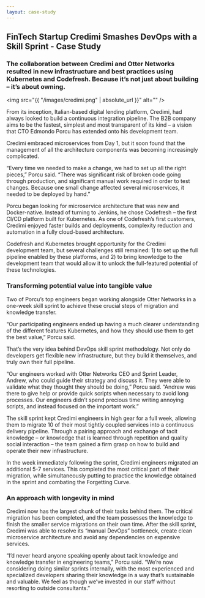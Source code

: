 ```yaml
---
layout: case-study
---
```


## FinTech Startup Credimi Smashes DevOps with a Skill Sprint - Case Study

### The collaboration between Credimi and Otter Networks resulted in new infrastructure and best practices using Kubernetes and Codefresh. Because it’s not just about building – it’s about owning.

<span class="image right"><img src="{{ "/images/credimi.png" | absolute_url }}" alt="" /></span>

From its inception, Italian-based digital lending platform, Credimi, had always looked to build a continuous integration pipeline. The B2B company aims to be the fastest, simplest and most transparent of its kind – a vision that CTO Edmondo Porcu has extended onto his development team.

Credimi embraced microservices from Day 1, but it soon found that the management of all the architecture components was becoming increasingly complicated.

“Every time we needed to make a change, we had to set up all the right pieces,” Porcu said. “There was significant risk of broken code going through production, and significant manual work required in order to test changes. Because one small change affected several microservices, it needed to be deployed by hand.”

Porcu began looking for microservice architecture that was new and Docker-native. Instead of turning to Jenkins, he chose Codefresh – the first CI/CD platform built for Kubernetes. As one of Codefresh’s first customers, Credimi enjoyed faster builds and deployments, complexity reduction and automation in a fully cloud-based architecture.

Codefresh and Kubernetes brought opportunity for the Credimi development team, but several challenges still remained: 1) to set up the full pipeline enabled by these platforms, and 2) to bring knowledge to the development team that would allow it to unlock the full-featured potential of these technologies.

### Transforming potential value into tangible value
Two of Porcu’s top engineers began working alongside Otter Networks in a one-week skill sprint to achieve these crucial steps of migration and knowledge transfer.

“Our participating engineers ended up having a much clearer understanding of the different features Kubernetes, and how they should use them to get the best value,” Porcu said.

That’s the very idea behind DevOps skill sprint methodology. Not only do developers get flexible new infrastructure, but they build it themselves, and truly own their full pipeline.

“Our engineers worked with Otter Networks CEO and Sprint Leader, Andrew, who could guide their strategy and discuss it. They were able to validate what they thought they should be doing,” Porcu said. “Andrew was there to give help or provide quick scripts when necessary to avoid long processes. Our engineers didn’t spend precious time writing annoying scripts, and instead focused on the important work.”

The skill sprint kept Credimi engineers in high gear for a full week, allowing them to migrate 10 of their most tightly coupled services into a continuous delivery pipeline. Through a pairing approach and exchange of tacit knowledge – or knowledge that is learned through repetition and quality social interaction – the team gained a firm grasp on how to build and operate their new infrastructure.

In the week immediately following the sprint, Credimi engineers migrated an additional 5-7 services. This completed the most critical part of their migration, while simultaneously putting to practice the knowledge obtained in the sprint and combating the Forgetting Curve.

### An approach with longevity in mind
Credimi now has the largest chunk of their tasks behind them. The critical migration has been completed, and the team possesses the knowledge to finish the smaller service migrations on their own time. After the skill sprint, Credimi was able to resolve its “manual DevOps” bottleneck, create clean microservice architecture and avoid any dependencies on expensive services.

“I’d never heard anyone speaking openly about tacit knowledge and knowledge transfer in engineering teams,” Porcu said. “We’re now considering doing similar sprints internally, with the most experienced and specialized developers sharing their knowledge in a way that’s sustainable and valuable. We feel as though we’ve invested in our staff without resorting to outside consultants.”


